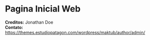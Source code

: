 # Pagina Inicial Web

**Creditos:** Jonathan Doe <br>
**Contato:** https://themes.estudiopatagon.com/wordpress/maktub/author/admin/

